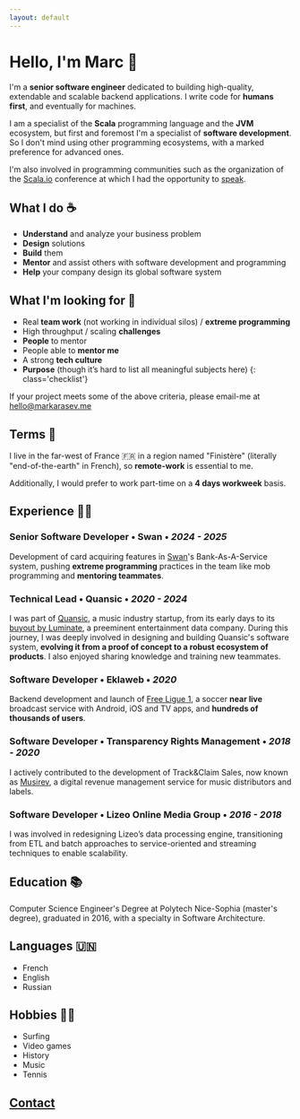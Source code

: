 ```yaml
---
layout: default
---
```


# Hello, I'm Marc 👋

I'm a **senior software engineer** dedicated to building high-quality, extendable and scalable backend applications. I write code for **humans first**, and eventually for machines.

I am a specialist of the **Scala** programming language and the **JVM** ecosystem, but first and foremost I'm a specialist of **software development**. So I don't mind using other programming ecosystems, with a marked preference for advanced ones.

I'm also involved in programming communities such as the organization of the [Scala.io](https://scala.io/) conference at which I had the opportunity to [speak](https://www.youtube.com/watch?v=KtY8b4AEx1Y).

## What I do ☕️

- **Understand** and analyze your business problem
- **Design** solutions
- **Build** them
- **Mentor** and assist others with software development and programming
- **Help** your company design its global software system

## What I'm looking for 👥

 - Real **team work** (not working in individual silos) / **extreme programming**
 - High throughput / scaling **challenges**
 - **People** to mentor
 - People able to **mentor me**
 - A strong **tech culture**
 - **Purpose** (though it’s hard to list all meaningful subjects here)
 {: class='checklist'}

If your project meets some of the above criteria, please email-me at [hello@markarasev.me](mailto:hello@markarasev.me)

## Terms 🤝

I live in the far-west of France 🇫🇷 in a region named "Finistère" (literally "end-of-the-earth" in French), so **remote-work** is essential to me.

Additionally, I would prefer to work part-time on a **4 days workweek** basis.

## Experience 👨‍💻

### **Senior Software Developer** • Swan • *2024 - 2025*

Development of card acquiring features in [Swan](https://www.swan.io/)'s Bank-As-A-Service system, pushing **extreme programming** practices in the team like mob programming and **mentoring teammates**.

<span class="scala"/><span class="ts"/><span class="kafka"/><span class="pg"/><span class="graphql"/>

### **Technical Lead** • Quansic • *2020 - 2024*

I was part of [Quansic](https://quansic.com/), a music industry startup, from its early days to its [buyout by Luminate](https://luminatedata.com/blog/quansic-aquisition-press-release/), a preeminent entertainment data company. During this journey, I was deeply involved in designing and building Quansic's software system, **evolving it from a proof of concept to a robust ecosystem of products**. I also enjoyed sharing knowledge and training new teammates.

<span class="scala"/><span class="ts"/><span class="neo4j"/><span class="pg"/><span class="beam"/><span class="df"/>

### **Software Developer** • Eklaweb • *2020*

Backend development and launch of [Free Ligue 1](https://www.free-foot.fr/), a soccer **near live** broadcast service with Android, iOS and TV apps, and **hundreds of thousands of users**.

<span class="scala"/><span class="akka"/><span class="pulsar"/><span class="pg"/>

### **Software Developer** • Transparency Rights Management • *2018 - 2020*

I actively contributed to the development of Track&Claim Sales, now known as [Musirev](https://www.balada.io), a digital revenue management service for music distributors and labels.

<span class="scala"/><span class="akka"/><span class="play"/><span class="pg"/><span class="hadoop"/>

### **Software Developer** • Lizeo Online Media Group • *2016 - 2018*

I was involved in redesigning Lizeo’s data processing engine, transitioning from ETL and batch approaches to service-oriented and streaming techniques to enable scalability.

<span class="scala"/><span class="akka"/><span class="play"/><span class="kafka"/><span class="spark"/>

## Education 📚

Computer Science Engineer's Degree at Polytech Nice-Sophia (master's degree), graduated in 2016, with a specialty in Software Architecture.

## Languages 🇺🇳

 - French
 - English
 - Russian

## Hobbies 🏄‍♂️

 - Surfing
 - Video games
 - History
 - Music
 - Tennis

## [Contact](mailto:hello@markarasev.me)
